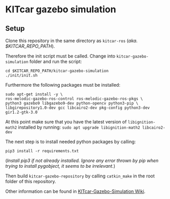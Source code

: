 # KITcar gazebo simulation

## Setup

Clone this repository in the same directory as `kitcar-ros` (*aka. $KITCAR_REPO_PATH*).

Therefore the init script must be called. Change into `kitcar-gazebo-simulation` folder and run the script:
```
cd $KITCAR_REPO_PATH/kitcar-gazebo-simulation
./init/init.sh

```
Furthermore the following packages must be installed:
```
sudo apt-get install -y \
ros-melodic-gazebo-ros-control ros-melodic-gazebo-ros-pkgs \
python3 gazebo9 libgazebo9-dev python-opencv python3-pip \
libgirepository1.0-dev gcc libcairo2-dev pkg-config python3-dev gir1.2-gtk-3.0 
```

At this point make sure that you have the latest version of `libignition-math2` installed by running:
```sudo apt upgrade libignition-math2 libcairo2-dev```

The next step is to install needed python packages by calling:

```
pip3 install -r requirements.txt
```
(*Install pip3 if not already installed. Ignore any error thrown by pip when trying to install pygobject, it seems to be irrelevant.*)

Then build `kitcar-gazebo-repository` by calling `catkin_make` in the root folder of this repository.

Other information can be found in [KITcar-Gazebo-Simulation Wiki](https://wiki.kitcar-team.de/doku.php?id=technik:systemstruktur:simulation:start).

